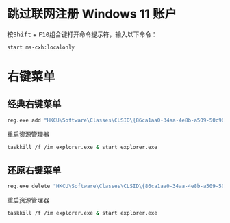 # 跳过联网注册 Windows 11 账户

按<kbd>Shift</kbd> + <kbd>F10</kbd>组合键打开命令提示符，输入以下命令：

```sh
start ms-cxh:localonly
```

# 右键菜单

## 经典右键菜单

```sh
reg.exe add "HKCU\Software\Classes\CLSID\{86ca1aa0-34aa-4e8b-a509-50c905bae2a2}\InprocServer32" /f /ve
```

重启资源管理器

```sh
taskkill /f /im explorer.exe & start explorer.exe
```

## 还原右键菜单

```sh
reg.exe delete "HKCU\Software\Classes\CLSID\{86ca1aa0-34aa-4e8b-a509-50c905bae2a2}\InprocServer32" /va /f
```

重启资源管理器

```sh
taskkill /f /im explorer.exe & start explorer.exe
```
